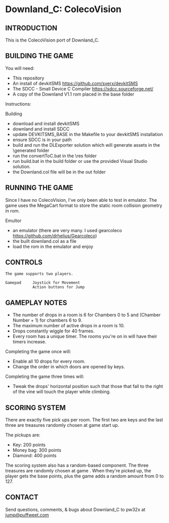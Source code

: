 # Downland_C: ColecoVision

## INTRODUCTION

This is the ColecoVision port of Downland_C.

## BUILDING THE GAME

You will need: 

- This repository
- An install of devkitSMS https://github.com/sverx/devkitSMS
- The SDCC - Small Device C Compiler https://sdcc.sourceforge.net/
- A copy of the Downland V1.1 rom placed in the base folder

Instructions:


Building

- download and install devkitSMS
- downland and install SDCC
- update DEVKITSMS_BASE in the Makefile to your devkitSMS installation
- ensure SDCC is in your path
- build and run the DLExporter solution which will generate assets in the \generated folder
- run the convertToC.bat in the \res folder
- run build.bat in the build folder or use the provided Visual Studio solution.
- the Downland.col file will be in the out folder 
   

## RUNNING THE GAME

Since I have no ColecoVision, I've only been able to test in emulator. The game uses the MegaCart format to store the static room collision geometry in rom.

Emultor
- an emulator (there are very many. I used gearcoleco https://github.com/drhelius/Gearcoleco)
- the built downland.col as a file 
- load the rom in the emulator and enjoy

## CONTROLS

    The game supports two players. 
    
    Gamepad     Joystick for Movement
                Action buttons for Jump
               
## GAMEPLAY NOTES

- The number of drops in a room is 6 for Chambers 0 to 5 and (Chamber Number + 1) for chambers 6 to 9.
- The maximum number of active drops in a room is 10.
- Drops constantly wiggle for 40 frames.
- Every room has a unique timer. The rooms you're on in will have their timers increase.

Completing the game once will:
- Enable all 10 drops for every room.
- Change the order in which doors are opened by keys.

Completing the game three times will:
- Tweak the drops' horizontal position such that those that fall to the right of the vine will touch the player while climbing.


## SCORING SYSTEM

There are exactly five pick ups per room. 
The first two are keys and the last three are treasures randomly chosen at game start up.

The pickups are:
- Key:        200 points
- Money bag:  300 points
- Diamond:    400 points

The scoring system also has a random-based component. The three treasures are randomly chosen at game . When they're picked up, the player gets the base points, plus the game adds a random amount from 0 to 127. 

## CONTACT

Send questions, comments, & bugs about Downland_C to pw32x at jump@puffweet.com
                
